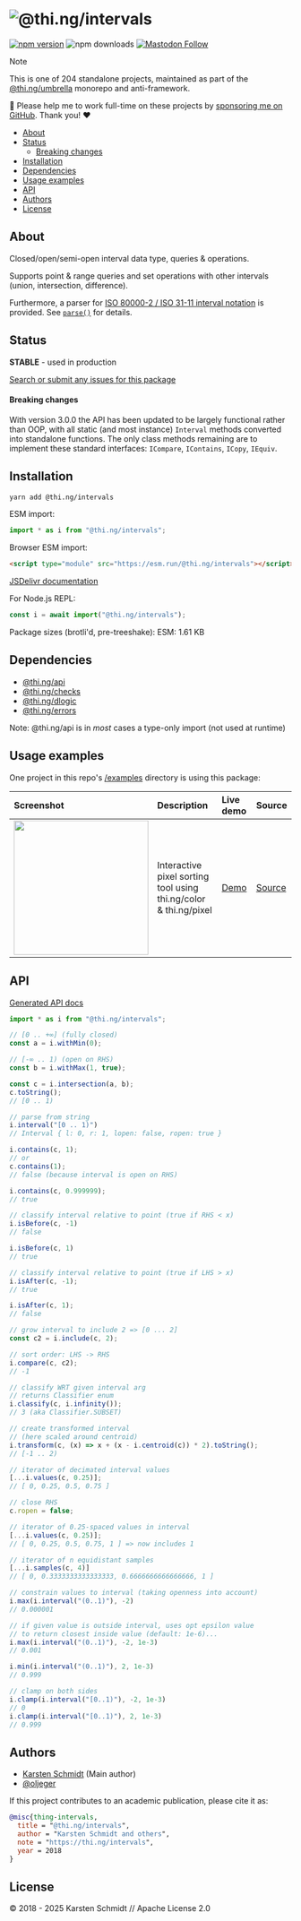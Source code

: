 <!-- This file is generated - DO NOT EDIT! -->
<!-- Please see: https://github.com/thi-ng/umbrella/blob/develop/CONTRIBUTING.md#changes-to-readme-files -->
# ![@thi.ng/intervals](https://raw.githubusercontent.com/thi-ng/umbrella/develop/assets/banners/thing-intervals.svg?d084bfb4)

[![npm version](https://img.shields.io/npm/v/@thi.ng/intervals.svg)](https://www.npmjs.com/package/@thi.ng/intervals)
![npm downloads](https://img.shields.io/npm/dm/@thi.ng/intervals.svg)
[![Mastodon Follow](https://img.shields.io/mastodon/follow/109331703950160316?domain=https%3A%2F%2Fmastodon.thi.ng&style=social)](https://mastodon.thi.ng/@toxi)

> [!NOTE]
> This is one of 204 standalone projects, maintained as part
> of the [@thi.ng/umbrella](https://github.com/thi-ng/umbrella/) monorepo
> and anti-framework.
>
> 🚀 Please help me to work full-time on these projects by [sponsoring me on
> GitHub](https://github.com/sponsors/postspectacular). Thank you! ❤️

- [About](#about)
- [Status](#status)
    - [Breaking changes](#breaking-changes)
- [Installation](#installation)
- [Dependencies](#dependencies)
- [Usage examples](#usage-examples)
- [API](#api)
- [Authors](#authors)
- [License](#license)

## About

Closed/open/semi-open interval data type, queries & operations.

Supports point & range queries and set operations with other intervals
(union, intersection, difference).

Furthermore, a parser for [ISO 80000-2 / ISO 31-11 interval
notation](https://en.wikipedia.org/wiki/ISO_31-11#Sets) is provided. See
[`parse()`](https://docs.thi.ng/umbrella/intervals/functions/parse.html) for
details.

## Status

**STABLE** - used in production

[Search or submit any issues for this package](https://github.com/thi-ng/umbrella/issues?q=%5Bintervals%5D+in%3Atitle)

#### Breaking changes

With version 3.0.0 the API has been updated to be largely functional rather than
OOP, with all static (and most instance) `Interval` methods converted into
standalone functions. The only class methods remaining are to implement these
standard interfaces: `ICompare`, `IContains`, `ICopy`, `IEquiv`.

## Installation

```bash
yarn add @thi.ng/intervals
```

ESM import:

```ts
import * as i from "@thi.ng/intervals";
```

Browser ESM import:

```html
<script type="module" src="https://esm.run/@thi.ng/intervals"></script>
```

[JSDelivr documentation](https://www.jsdelivr.com/)

For Node.js REPL:

```js
const i = await import("@thi.ng/intervals");
```

Package sizes (brotli'd, pre-treeshake): ESM: 1.61 KB

## Dependencies

- [@thi.ng/api](https://github.com/thi-ng/umbrella/tree/develop/packages/api)
- [@thi.ng/checks](https://github.com/thi-ng/umbrella/tree/develop/packages/checks)
- [@thi.ng/dlogic](https://github.com/thi-ng/umbrella/tree/develop/packages/dlogic)
- [@thi.ng/errors](https://github.com/thi-ng/umbrella/tree/develop/packages/errors)

Note: @thi.ng/api is in _most_ cases a type-only import (not used at runtime)

## Usage examples

One project in this repo's
[/examples](https://github.com/thi-ng/umbrella/tree/develop/examples)
directory is using this package:

| Screenshot                                                                                                           | Description                                                      | Live demo                                           | Source                                                                           |
|:---------------------------------------------------------------------------------------------------------------------|:-----------------------------------------------------------------|:----------------------------------------------------|:---------------------------------------------------------------------------------|
| <img src="https://raw.githubusercontent.com/thi-ng/umbrella/develop/assets/examples/pixel-sorting.png" width="240"/> | Interactive pixel sorting tool using thi.ng/color & thi.ng/pixel | [Demo](https://demo.thi.ng/umbrella/pixel-sorting/) | [Source](https://github.com/thi-ng/umbrella/tree/develop/examples/pixel-sorting) |

## API

[Generated API docs](https://docs.thi.ng/umbrella/intervals/)

```ts
import * as i from "@thi.ng/intervals";

// [0 .. +∞] (fully closed)
const a = i.withMin(0);

// [-∞ .. 1) (open on RHS)
const b = i.withMax(1, true);

const c = i.intersection(a, b);
c.toString();
// [0 .. 1)

// parse from string
i.interval("[0 .. 1)")
// Interval { l: 0, r: 1, lopen: false, ropen: true }

i.contains(c, 1);
// or
c.contains(1);
// false (because interval is open on RHS)

i.contains(c, 0.999999);
// true

// classify interval relative to point (true if RHS < x)
i.isBefore(c, -1)
// false

i.isBefore(c, 1)
// true

// classify interval relative to point (true if LHS > x)
i.isAfter(c, -1);
// true

i.isAfter(c, 1);
// false

// grow interval to include 2 => [0 ... 2]
const c2 = i.include(c, 2);

// sort order: LHS -> RHS
i.compare(c, c2);
// -1

// classify WRT given interval arg
// returns Classifier enum
i.classify(c, i.infinity());
// 3 (aka Classifier.SUBSET)

// create transformed interval
// (here scaled around centroid)
i.transform(c, (x) => x + (x - i.centroid(c)) * 2).toString();
// [-1 .. 2)

// iterator of decimated interval values
[...i.values(c, 0.25)];
// [ 0, 0.25, 0.5, 0.75 ]

// close RHS
c.ropen = false;

// iterator of 0.25-spaced values in interval
[...i.values(c, 0.25)];
// [ 0, 0.25, 0.5, 0.75, 1 ] => now includes 1

// iterator of n equidistant samples
[...i.samples(c, 4)]
// [ 0, 0.3333333333333333, 0.6666666666666666, 1 ]

// constrain values to interval (taking openness into account)
i.max(i.interval("(0..1)"), -2)
// 0.000001

// if given value is outside interval, uses opt epsilon value
// to return closest inside value (default: 1e-6)...
i.max(i.interval("(0..1)"), -2, 1e-3)
// 0.001

i.min(i.interval("(0..1)"), 2, 1e-3)
// 0.999

// clamp on both sides
i.clamp(i.interval("[0..1)"), -2, 1e-3)
// 0
i.clamp(i.interval("[0..1)"), 2, 1e-3)
// 0.999
```

## Authors

- [Karsten Schmidt](https://thi.ng) (Main author)
- [@oljeger](https://github.com/oljeger)

If this project contributes to an academic publication, please cite it as:

```bibtex
@misc{thing-intervals,
  title = "@thi.ng/intervals",
  author = "Karsten Schmidt and others",
  note = "https://thi.ng/intervals",
  year = 2018
}
```

## License

&copy; 2018 - 2025 Karsten Schmidt // Apache License 2.0
